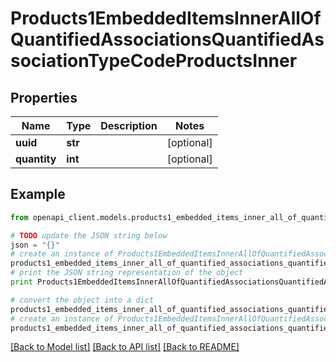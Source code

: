 # Products1EmbeddedItemsInnerAllOfQuantifiedAssociationsQuantifiedAssociationTypeCodeProductsInner


## Properties
Name | Type | Description | Notes
------------ | ------------- | ------------- | -------------
**uuid** | **str** |  | [optional] 
**quantity** | **int** |  | [optional] 

## Example

```python
from openapi_client.models.products1_embedded_items_inner_all_of_quantified_associations_quantified_association_type_code_products_inner import Products1EmbeddedItemsInnerAllOfQuantifiedAssociationsQuantifiedAssociationTypeCodeProductsInner

# TODO update the JSON string below
json = "{}"
# create an instance of Products1EmbeddedItemsInnerAllOfQuantifiedAssociationsQuantifiedAssociationTypeCodeProductsInner from a JSON string
products1_embedded_items_inner_all_of_quantified_associations_quantified_association_type_code_products_inner_instance = Products1EmbeddedItemsInnerAllOfQuantifiedAssociationsQuantifiedAssociationTypeCodeProductsInner.from_json(json)
# print the JSON string representation of the object
print Products1EmbeddedItemsInnerAllOfQuantifiedAssociationsQuantifiedAssociationTypeCodeProductsInner.to_json()

# convert the object into a dict
products1_embedded_items_inner_all_of_quantified_associations_quantified_association_type_code_products_inner_dict = products1_embedded_items_inner_all_of_quantified_associations_quantified_association_type_code_products_inner_instance.to_dict()
# create an instance of Products1EmbeddedItemsInnerAllOfQuantifiedAssociationsQuantifiedAssociationTypeCodeProductsInner from a dict
products1_embedded_items_inner_all_of_quantified_associations_quantified_association_type_code_products_inner_form_dict = products1_embedded_items_inner_all_of_quantified_associations_quantified_association_type_code_products_inner.from_dict(products1_embedded_items_inner_all_of_quantified_associations_quantified_association_type_code_products_inner_dict)
```
[[Back to Model list]](../README.md#documentation-for-models) [[Back to API list]](../README.md#documentation-for-api-endpoints) [[Back to README]](../README.md)


